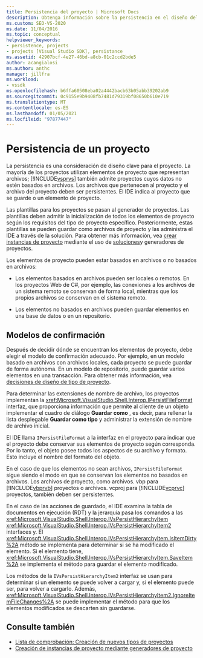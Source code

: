 ```yaml
---
title: Persistencia del proyecto | Microsoft Docs
description: Obtenga información sobre la persistencia en el diseño del proyecto, incluido el uso de IPersistFileFormat para conservar objetos de proyecto basados en archivos y no basados en archivos.
ms.custom: SEO-VS-2020
ms.date: 11/04/2016
ms.topic: conceptual
helpviewer_keywords:
- persistence, projects
- projects [Visual Studio SDK], persistance
ms.assetid: 42907bcf-4e27-46bd-a8cb-01c2ccd2bde5
author: acangialosi
ms.author: anthc
manager: jillfra
ms.workload:
- vssdk
ms.openlocfilehash: b6ffa60508eba02a4442bacb63b05abb39202ab9
ms.sourcegitcommit: 0c9155e9b9408fb7481d79319bf08650b610e719
ms.translationtype: MT
ms.contentlocale: es-ES
ms.lasthandoff: 01/05/2021
ms.locfileid: "97877447"
---
```

# <a name="project-persistence"></a>Persistencia de un proyecto
La persistencia es una consideración de diseño clave para el proyecto. La mayoría de los proyectos utilizan elementos de proyecto que representan archivos; [!INCLUDE[vsprvs](../../code-quality/includes/vsprvs_md.md)] también admite proyectos cuyos datos no estén basados en archivos. Los archivos que pertenecen al proyecto y el archivo del proyecto deben ser persistentes. El IDE indica al proyecto que se guarde o un elemento de proyecto.

 Las plantillas para los proyectos se pasan al generador de proyectos. Las plantillas deben admitir la inicialización de todos los elementos de proyecto según los requisitos del tipo de proyecto específico. Posteriormente, estas plantillas se pueden guardar como archivos de proyecto y las administra el IDE a través de la solución. Para obtener más información, vea [crear instancias de proyecto](../../extensibility/internals/creating-project-instances-by-using-project-factories.md) mediante el uso de [soluciones](../../extensibility/internals/solutions-overview.md)y generadores de proyectos.

 Los elementos de proyecto pueden estar basados en archivos o no basados en archivos:

- Los elementos basados en archivos pueden ser locales o remotos. En los proyectos Web de C#, por ejemplo, las conexiones a los archivos de un sistema remoto se conservan de forma local, mientras que los propios archivos se conservan en el sistema remoto.

- Los elementos no basados en archivos pueden guardar elementos en una base de datos o en un repositorio.

## <a name="commit-models"></a>Modelos de confirmación
 Después de decidir dónde se encuentran los elementos de proyecto, debe elegir el modelo de confirmación adecuado. Por ejemplo, en un modelo basado en archivos con archivos locales, cada proyecto se puede guardar de forma autónoma. En un modelo de repositorio, puede guardar varios elementos en una transacción. Para obtener más información, vea [decisiones de diseño de tipo de proyecto](../../extensibility/internals/project-type-design-decisions.md).

 Para determinar las extensiones de nombre de archivo, los proyectos implementan la <xref:Microsoft.VisualStudio.Shell.Interop.IPersistFileFormat> interfaz, que proporciona información que permite al cliente de un objeto implementar el cuadro de diálogo **Guardar como** , es decir, para rellenar la lista desplegable **Guardar como tipo** y administrar la extensión de nombre de archivo inicial.

 El IDE llama `IPersistFileFormat` a la interfaz en el proyecto para indicar que el proyecto debe conservar sus elementos de proyecto según corresponda. Por lo tanto, el objeto posee todos los aspectos de su archivo y formato. Esto incluye el nombre del formato del objeto.

 En el caso de que los elementos no sean archivos, `IPersistFileFormat` sigue siendo el modo en que se conservan los elementos no basados en archivos. Los archivos de proyecto, como archivos. vbp para [!INCLUDE[vbprvb](../../code-quality/includes/vbprvb_md.md)] proyectos o archivos. vcproj para [!INCLUDE[vcprvc](../../code-quality/includes/vcprvc_md.md)] proyectos, también deben ser persistentes.

 En el caso de las acciones de guardado, el IDE examina la tabla de documentos en ejecución (RDT) y la jerarquía pasa los comandos a las <xref:Microsoft.VisualStudio.Shell.Interop.IVsPersistHierarchyItem> <xref:Microsoft.VisualStudio.Shell.Interop.IVsPersistHierarchyItem2> interfaces y. El <xref:Microsoft.VisualStudio.Shell.Interop.IVsPersistHierarchyItem.IsItemDirty%2A> método se implementa para determinar si se ha modificado el elemento. Si el elemento tiene, <xref:Microsoft.VisualStudio.Shell.Interop.IVsPersistHierarchyItem.SaveItem%2A> se implementa el método para guardar el elemento modificado.

 Los métodos de la `IVsPersistHierarchyItem2` interfaz se usan para determinar si un elemento se puede volver a cargar y, si el elemento puede ser, para volver a cargarlo. Además, <xref:Microsoft.VisualStudio.Shell.Interop.IVsPersistHierarchyItem2.IgnoreItemFileChanges%2A> se puede implementar el método para que los elementos modificados se descarten sin guardarse.

## <a name="see-also"></a>Consulte también
- [Lista de comprobación: Creación de nuevos tipos de proyectos](../../extensibility/internals/checklist-creating-new-project-types.md)
- [Creación de instancias de proyecto mediante generadores de proyecto](../../extensibility/internals/creating-project-instances-by-using-project-factories.md)
